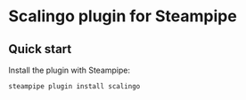 # Scalingo plugin for Steampipe 

## Quick start

Install the plugin with Steampipe:

    steampipe plugin install scalingo
